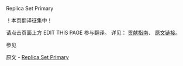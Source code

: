  Replica Set Primary

 ！本页翻译征集中！

请点击页面上方 EDIT THIS PAGE 参与翻译。
详见：
[贡献指南]( https://github.com/JinMuInfo/MongoDB-Manual-zh/blob/master/CONTRIBUTING.md )、
[原文链接](  https://docs.mongodb.com/manual/core/replica-set-primary/  )。

 参见

原文 - [Replica Set Primary]( https://docs.mongodb.com/manual/core/replica-set-primary/ )

